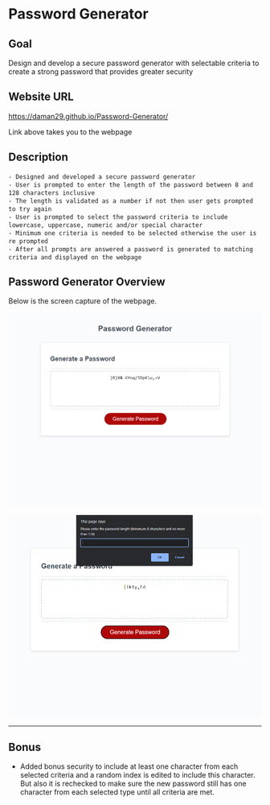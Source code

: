 # Password Generator

## Goal
Design and develop a secure password generator with selectable criteria to create a strong password that provides greater security

## Website URL
https://daman29.github.io/Password-Generator/

Link above takes you to the webpage

## Description
```
- Designed and developed a secure password generator
- User is prompted to enter the length of the password between 8 and 128 characters inclusive
- The length is validated as a number if not then user gets prompted to try again
- User is prompted to select the password criteria to include lowercase, uppercase, numeric and/or special character
- Minimum one criteria is needed to be selected otherwise the user is re prompted
- After all prompts are answered a password is generated to matching criteria and displayed on the webpage
```

## Password Generator Overview
Below is the screen capture of the webpage.

![Screen capture of Damneet's password generator webpage. Contains title, box to display password and a button to generate password.](assets/images/screenshot.png)

![Screen capture of prompt. Prompt box shown](assets/images/screenshot-prompt.png)

---

## Bonus
- Added bonus security to include at least one character from each selected criteria and a random index is edited to include this character. But also it is rechecked to make sure the new password still has one character from each selected type until all criteria are met.